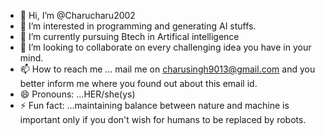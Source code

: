 - 👋 Hi, I’m @Charucharu2002
- 👀 I’m interested in programming and generating AI stuffs.
- 🌱 I’m currently pursuing Btech in Artifical intelligence
- 💞️ I’m looking to collaborate on every challenging idea you have in your mind.
- 📫 How to reach me ... mail me on charusingh9013@gmail.com and you better inform me where you found out about this email id.
- 😄 Pronouns: ...HER/she(ys)
- ⚡ Fun fact: ...maintaining balance between nature and machine is important only if you don't wish for humans to be replaced by robots.

<!---
Charucharu2002/Charucharu2002 is a ✨ special ✨ repository because its `README.md` (this file) appears on your GitHub profile.
You can click the Preview link to take a look at your changes.
--->
